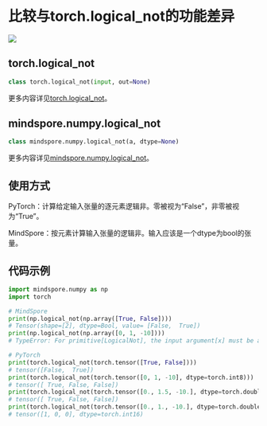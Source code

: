 # 比较与torch.logical_not的功能差异

<a href="https://gitee.com/mindspore/docs/blob/master/docs/mindspore/source_zh_cn/note/api_mapping/pytorch_diff/logical_not.md" target="_blank"><img src="https://mindspore-website.obs.cn-north-4.myhuaweicloud.com/website-images/master/resource/_static/logo_source.png"></a>

## torch.logical_not

```python
class torch.logical_not(input, out=None)
```

更多内容详见[torch.logical_not](https://pytorch.org/docs/1.5.0/torch.html#torch.logical_not)。

## mindspore.numpy.logical_not

```python
class mindspore.numpy.logical_not(a, dtype=None)
```

更多内容详见[mindspore.numpy.logical_not](https://mindspore.cn/docs/zh-CN/master/api_python/numpy/mindspore.numpy.logical_not.html#mindspore.numpy.logical_not)。

## 使用方式

PyTorch：计算给定输入张量的逐元素逻辑非。零被视为“False”，非零被视为“True”。

MindSpore：按元素计算输入张量的逻辑非。输入应该是一个dtype为bool的张量。

## 代码示例

```python
import mindspore.numpy as np
import torch

# MindSpore
print(np.logical_not(np.array([True, False])))
# Tensor(shape=[2], dtype=Bool, value= [False,  True])
print(np.logical_not(np.array([0, 1, -10])))
# TypeError: For primitive[LogicalNot], the input argument[x] must be a type of {Tensor[Bool],}, but got Int32.

# PyTorch
print(torch.logical_not(torch.tensor([True, False])))
# tensor([False,  True])
print(torch.logical_not(torch.tensor([0, 1, -10], dtype=torch.int8)))
# tensor([ True, False, False])
print(torch.logical_not(torch.tensor([0., 1.5, -10.], dtype=torch.double)))
# tensor([ True, False, False])
print(torch.logical_not(torch.tensor([0., 1., -10.], dtype=torch.double), out=torch.empty(3, dtype=torch.int16)))
# tensor([1, 0, 0], dtype=torch.int16)
```
